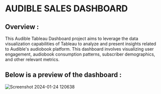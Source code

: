 # AUDIBLE SALES DASHBOARD

## Overview :

This Audible Tableau Dashboard project aims to leverage the data visualization capabilities of Tableau to analyze and present insights related to Audible's audiobook platform.
This dashboard involves visualizing user engagement, audiobook consumption patterns, subscriber demographics, and other relevant metrics.

## Below is a preview of the dashboard :

![Screenshot 2024-01-24 120638](https://github.com/sohang05/Portfolio-Projects/assets/73344291/1d5b8db2-8ae7-415f-9be8-c39b0c46150e)
